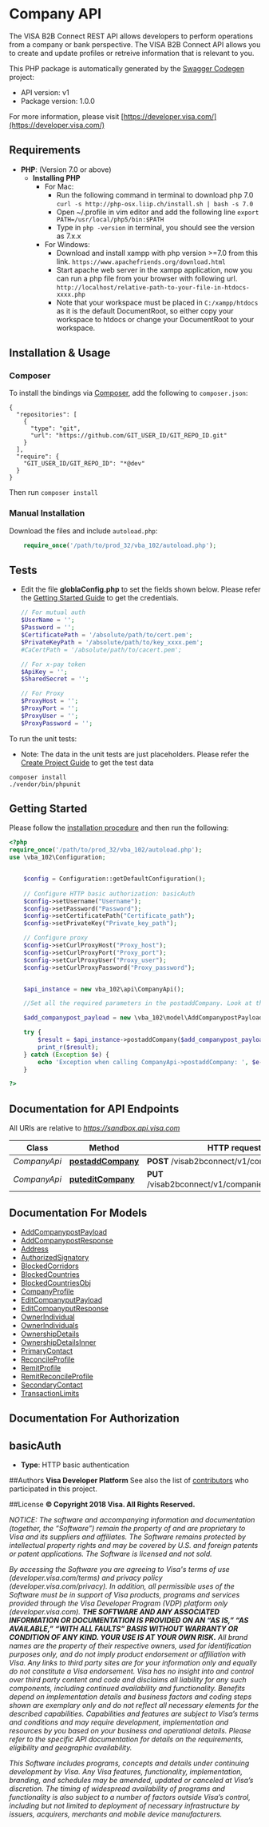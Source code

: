 # Company API
The VISA B2B Connect REST API allows developers to perform operations from a company or bank perspective.  The VISA B2B Connect API allows you to create and update profiles or retreive information that is relevant to you.

This PHP package is automatically generated by the [Swagger Codegen](https://github.com/swagger-api/swagger-codegen) project:

- API version: v1
- Package version: 1.0.0

For more information, please visit [https://developer.visa.com/](https://developer.visa.com/)

## Requirements

- **PHP**: (Version 7.0 or above)
    - **Installing PHP**
        * For Mac:
            - Run the following command in terminal to download php 7.0
                ```curl -s http://php-osx.liip.ch/install.sh | bash -s 7.0```
            - Open ~/.profile in vim editor and add the following line
                ```export PATH=/usr/local/php5/bin:$PATH```
            - Type in ```php -version``` in terminal, you should see the version as 7.x.x
        * For Windows:
            - Download and install xampp with php version >=7.0 from this link.
                ```https://www.apachefriends.org/download.html```
            - Start apache web server in the xampp application, now you can run a php file from your browser with following url.
                ```http://localhost/relative-path-to-your-file-in-htdocs-xxxx.php```
            - Note that your workspace must be placed in ```C:/xampp/htdocs``` as it is the default DocumentRoot, so either copy your workspace to htdocs or change your DocumentRoot to your workspace.

## Installation & Usage
### Composer

To install the bindings via [Composer](http://getcomposer.org/), add the following to `composer.json`:

```
{
  "repositories": [
    {
      "type": "git",
      "url": "https://github.com/GIT_USER_ID/GIT_REPO_ID.git"
    }
  ],
  "require": {
    "GIT_USER_ID/GIT_REPO_ID": "*@dev"
  }
}
```

Then run `composer install`

### Manual Installation

Download the files and include `autoload.php`:

```php
    require_once('/path/to/prod_32/vba_102/autoload.php');
```

## Tests
- Edit the file **globlaConfig.php** to set the fields shown below. Please refer the [Getting Started Guide](https://developer.visa.com/vdpguide#get-started-overview) to get the credentials.

    ```php
    // For mutual auth
    $UserName = '';
    $Password = '';
    $CertificatePath = '/absolute/path/to/cert.pem';
    $PrivateKeyPath = '/absolute/path/to/key_xxxx.pem';
    #CaCertPath = '/absolute/path/to/cacert.pem';

    // For x-pay token
    $ApiKey = '';
    $SharedSecret = '';

    // For Proxy
    $ProxyHost = '';
    $ProxyPort = '';
    $ProxyUser = '';
    $ProxyPassword = '';
    ```
To run the unit tests:
- Note: The data in the unit tests are just placeholders. Please refer the [Create Project Guide](https://developer.visa.com/pages/working-with-visa-apis/create-project) to get the test data
```
composer install
./vendor/bin/phpunit
```

## Getting Started

Please follow the [installation procedure](#installation--usage) and then run the following:

```php
<?php
require_once('/path/to/prod_32/vba_102/autoload.php');
use \vba_102\Configuration;


    $config = Configuration::getDefaultConfiguration();
    
    // Configure HTTP basic authorization: basicAuth
    $config->setUsername("Username");
    $config->setPassword("Password");
    $config->setCertificatePath("Certificate_path");
    $config->setPrivateKey("Private_key_path");

    // Configure proxy
    $config->setCurlProxyHost("Proxy_host");
    $config->setCurlProxyPort("Proxy_port");
    $config->setCurlProxyUser("Proxy_user");
    $config->setCurlProxyPassword("Proxy_password");


    $api_instance = new vba_102\api\CompanyApi();

    //Set all the required parameters in the postaddCompany. Look at the documentation for further clarification.

    $add_companypost_payload = new \vba_102\model\AddCompanypostPayload(); // \vba_102\model\AddCompanypostPayload

    try {
        $result = $api_instance->postaddCompany($add_companypost_payload);
        print_r($result);
    } catch (Exception $e) {
        echo 'Exception when calling CompanyApi->postaddCompany: ', $e->getMessage(), PHP_EOL;
    }

?>
```

## Documentation for API Endpoints

All URIs are relative to *https://sandbox.api.visa.com*

Class | Method | HTTP request | Description
------------ | ------------- | ------------- | -------------
*CompanyApi* | [**postaddCompany**](docs/Api/CompanyApi.md#postaddcompany) | **POST** /visab2bconnect/v1/companies | 
*CompanyApi* | [**puteditCompany**](docs/Api/CompanyApi.md#puteditcompany) | **PUT** /visab2bconnect/v1/companies/{enterpriseId} | 


## Documentation For Models

 - [AddCompanypostPayload](docs/Model/AddCompanypostPayload.md)
 - [AddCompanypostResponse](docs/Model/AddCompanypostResponse.md)
 - [Address](docs/Model/Address.md)
 - [AuthorizedSignatory](docs/Model/AuthorizedSignatory.md)
 - [BlockedCorridors](docs/Model/BlockedCorridors.md)
 - [BlockedCountries](docs/Model/BlockedCountries.md)
 - [BlockedCountriesObj](docs/Model/BlockedCountriesObj.md)
 - [CompanyProfile](docs/Model/CompanyProfile.md)
 - [EditCompanyputPayload](docs/Model/EditCompanyputPayload.md)
 - [EditCompanyputResponse](docs/Model/EditCompanyputResponse.md)
 - [OwnerIndividual](docs/Model/OwnerIndividual.md)
 - [OwnerIndividuals](docs/Model/OwnerIndividuals.md)
 - [OwnershipDetails](docs/Model/OwnershipDetails.md)
 - [OwnershipDetailsInner](docs/Model/OwnershipDetailsInner.md)
 - [PrimaryContact](docs/Model/PrimaryContact.md)
 - [ReconcileProfile](docs/Model/ReconcileProfile.md)
 - [RemitProfile](docs/Model/RemitProfile.md)
 - [RemitReconcileProfile](docs/Model/RemitReconcileProfile.md)
 - [SecondaryContact](docs/Model/SecondaryContact.md)
 - [TransactionLimits](docs/Model/TransactionLimits.md)


## Documentation For Authorization


## basicAuth

- **Type**: HTTP basic authentication


##Authors
 **Visa Developer Platform**
 See also the list of [contributors](https://github.com/visa/java-sample-code/graphs/contributors) who participated in this project.

##License
**© Copyright 2018 Visa. All Rights Reserved.**

*NOTICE: The software and accompanying information and documentation (together, the “Software”) remain the property of
and are proprietary to Visa and its suppliers and affiliates. The Software remains protected by intellectual property
rights and may be covered by U.S. and foreign patents or patent applications. The Software is licensed and not sold.*

*By accessing the Software you are agreeing to Visa's terms of use (developer.visa.com/terms) and privacy policy (developer.visa.com/privacy).
In addition, all permissible uses of the Software must be in support of Visa products, programs and services provided
through the Visa Developer Program (VDP) platform only (developer.visa.com). **THE SOFTWARE AND ANY ASSOCIATED
INFORMATION OR DOCUMENTATION IS PROVIDED ON AN “AS IS,” “AS AVAILABLE,” “WITH ALL FAULTS” BASIS WITHOUT WARRANTY OR
CONDITION OF ANY KIND. YOUR USE IS AT YOUR OWN RISK.** All brand names are the property of their respective owners, used for identification purposes only, and do not imply
product endorsement or affiliation with Visa. Any links to third party sites are for your information only and equally
do not constitute a Visa endorsement. Visa has no insight into and control over third party content and code and disclaims
all liability for any such components, including continued availability and functionality. Benefits depend on implementation
details and business factors and coding steps shown are exemplary only and do not reflect all necessary elements for the
described capabilities. Capabilities and features are subject to Visa’s terms and conditions and may require development,
implementation and resources by you based on your business and operational details. Please refer to the specific
API documentation for details on the requirements, eligibility and geographic availability.*

*This Software includes programs, concepts and details under continuing development by Visa. Any Visa features,
functionality, implementation, branding, and schedules may be amended, updated or canceled at Visa’s discretion.
The timing of widespread availability of programs and functionality is also subject to a number of factors outside Visa’s control,
including but not limited to deployment of necessary infrastructure by issuers, acquirers, merchants and mobile device manufacturers.*